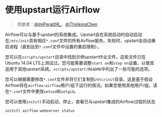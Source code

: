 # 使用upstart运行Airflow

> 贡献者：[@ImPerat0R\_](https://github.com/tssujt)、[@ThinkingChen](https://github.com/cdmikechen)

Airflow可以与基于upstart的系统集成。Upstart会在系统启动时自动启动在`/etc/init`具有相应`*.conf`文件的所有Airflow服务。失败时，upstart会自动重启进程（直到达到`*.conf`文件中设置的重启限制）。

您可以在`scripts/upstart`目录中找到示例upstart作业文件。这些文件已在Ubuntu 14.04 LTS上测试过。您可能需要调整`start on`和`stop on`设置，以使其适用于其他upstart系统。`scripts/upstart/README`中列出了一些可能的选项。

您可以根据需要修改`*.conf`文件并将它们复制到`/etc/init`目录。这是基于假设Airflow将在`airflow:airflow`用户/组下运行的情况。如果您使用其他用户/组，请在`*.conf`文件中更改`setuid`和`setgid`。

您可以使用`initctl`手动启动，停止，查看已与upstart集成的Airflow过程的状态

```py
initctl airflow-webserver status
```
